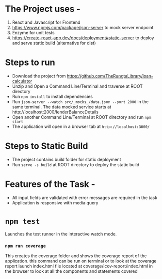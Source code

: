 # The Project uses -
  1. React and Javascript for Frontend
  2. https://www.npmjs.com/package/json-server to mock server endpoint
  3. Enzyme for unit tests
  4. https://create-react-app.dev/docs/deployment#static-server to deploy and serve static build (alternative for dist)

# Steps to run
  - Download the project from https://github.com/TheRungtaLibrary/loan-calculator
  - Unzip and Open a Command Line/Terminal and traverse at ROOT directory
  - Run `npm install` to install dependencies
  - Run `json-server --watch src/_mocks_/data.json --port 2000` in the same terminal. The data mocked        service starts at http://localhost:2000/lenderBalanceDetails
  - Open another Command Line/Terminal at ROOT directory and run `npm start`
  - The application will open in a browser tab at `http://localhost:3000/`

# Steps to Static Build
  - The project contains build folder for static deployment
  - Run `serve -s build` at ROOT directory to deploy the static build

# Features of the Task -
  - All input fields are validated with error messages are required in the task
  - Application is responsive with media query

# `npm test`

Launches the test runner in the interactive watch mode.<br />

### `npm run coverage`

This creates the coverage folder and shows the coverage report of the application. this command can be run on terminal or to look at the coverage report launch index.html file located at coverage/lcov-report/index.html in the browser to look at all the components and statements covered
